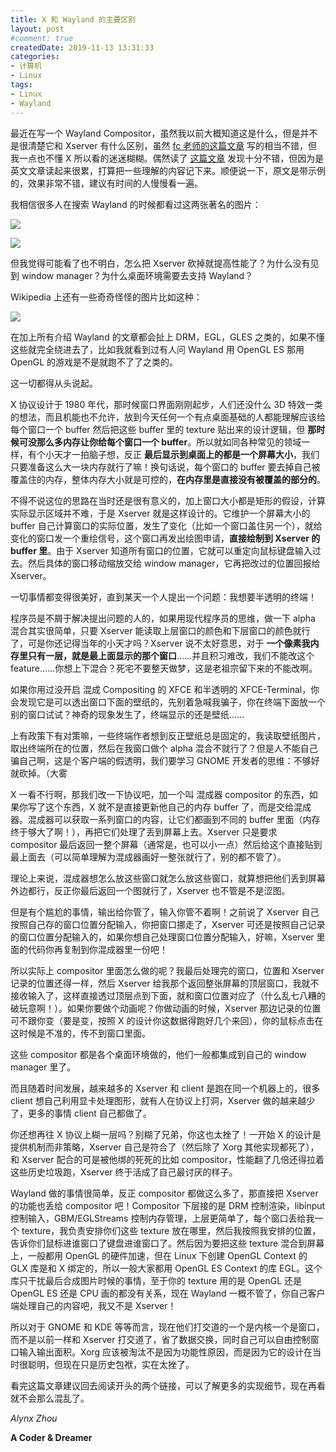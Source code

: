 ```yaml
---
title: X 和 Wayland 的主要区别
layout: post
#comment: true
createdDate: 2019-11-13 13:31:33
categories:
- 计算机
- Linux
tags:
- Linux
- Wayland
---
```

最近在写一个 Wayland Compositor，虽然我以前大概知道这是什么，但是并不是很清楚它和 Xserver 有什么区别，虽然 [fc 老师的这篇文章](https://farseerfc.me/compositor-in-X-and-compositext.html) 写的相当不错，但我一点也不懂 X 所以看的迷迷糊糊。偶然读了 [这篇文章](https://magcius.github.io/xplain/article/) 发现十分不错，但因为是英文文章读起来很累，打算把一些理解的内容记下来。顺便说一下，原文是带示例的，效果非常不错，建议有时间的人慢慢看一遍。

<!--more-->

我相信很多人在搜索 Wayland 的时候都看过这两张著名的图片：

![](https://wayland.freedesktop.org/x-architecture.png)

![](https://wayland.freedesktop.org/wayland-architecture.png)

但我觉得可能看了也不明白，怎么把 Xserver 砍掉就提高性能了？为什么没有见到 window manager？为什么桌面环境需要去支持 Wayland？

Wikipedia 上还有一些奇奇怪怪的图片比如这种：

![](https://upload.wikimedia.org/wikipedia/commons/c/c2/Linux_Graphics_Stack_2013.svg)

在加上所有介绍 Wayland 的文章都会扯上 DRM，EGL，GLES 之类的，如果不懂这些就完全绕进去了，比如我就看到过有人问 Wayland 用 OpenGL ES 那用 OpenGL 的游戏是不是就跑不了了之类的。

这一切都得从头说起。

X 协议设计于 1980 年代，那时候窗口界面刚刚起步，人们还没什么 3D 特效一类的想法，而且机能也不允许，放到今天任何一个有点桌面基础的人都能理解应该给每个窗口一个 buffer 然后把这些 buffer 里的 texture 贴出来的设计逻辑，但 **那时候可没那么多内存让你给每个窗口一个 buffer**。所以就如同各种常见的领域一样，有个小天才一拍脑子想，反正 **最后显示到桌面上的都是一个屏幕大小**，我们只要准备这么大一块内存就行了嘛！换句话说，每个窗口的 buffer 要去掉自己被覆盖住的内存，整体内存大小就是可控的，**在内存里是直接没有被覆盖的部分的**。

不得不说这位的思路在当时还是很有意义的，加上窗口大小都是矩形的假设，计算实际显示区域并不难，于是 Xserver 就是这样设计的。它维护一个屏幕大小的 buffer 自己计算窗口的实际位置，发生了变化（比如一个窗口盖住另一个），就给变化的窗口发一个重绘信号，这个窗口再发出绘图申请，**直接绘制到 Xserver 的 buffer 里**。由于 Xserver 知道所有窗口的位置，它就可以重定向鼠标键盘输入过去。然后具体的窗口移动缩放交给 window manager，它再把改过的位置回报给 Xserver。

一切事情都变得很美好，直到某天一个人提出一个问题：我想要半透明的终端！

程序员是不屑于解决提出问题的人的，如果用现代程序员的思维，做一下 alpha 混合其实很简单，只要 Xserver 能读取上层窗口的颜色和下层窗口的颜色就行了，可是你还记得当年的小天才吗？Xserver 说不太好意思，对于 **一个像素我内存里只有一层，就是最上面显示的那个窗口**……并且积习难改，我们不能改这个 feature……你想上下混合？死宅不要整天做梦，这是老祖宗留下来的不能改啊。

如果你用过没开启 混成 Compositing 的 XFCE 和半透明的 XFCE-Terminal，你会发现它是可以透出窗口下面的壁纸的，先别着急喊我骗子，你在终端下面放一个别的窗口试试？神奇的现象发生了，终端显示的还是壁纸……

上有政策下有对策嘛，一些终端作者想到反正壁纸总是固定的，我读取壁纸图片，取出终端所在的位置，然后在我窗口做个 alpha 混合不就行了？但是人不能自己骗自己啊，这是个客户端的假透明，我们要学习 GNOME 开发者的思维：不够好就砍掉。（大雾

X 一看不行啊，那我们改一下协议吧，加一个叫 混成器 compositor 的东西，如果你写了这个东西，X 就不是直接更新他自己的内存 buffer 了，而是交给混成器。混成器可以获取一系列窗口的内容，让它们都画到不同的 buffer 里面（内存终于够大了啊！），再把它们处理了丢到屏幕上去。Xserver 只是要求 compositor 最后返回一整个屏幕（通常是，也可以小一点）然后给这个直接贴到最上面去（可以简单理解为混成器画好一整张就行了，别的都不管了）。

理论上来说，混成器想怎么放这些窗口就怎么放这些窗口，就算想把他们丢到屏幕外边都行，反正你最后返回一个图就行了，Xserver 也不管是不是涩图。

但是有个尴尬的事情，输出给你管了，输入你管不着啊！之前说了 Xserver 自己按照自己存的窗口位置分配输入，你把窗口挪走了，Xserver 可还是按照自己记录的窗口位置分配输入的，如果你想自己处理窗口位置分配输入，好嘛，Xserver 里面的代码你再复制到你混成器里一份吧！

所以实际上 compositor 里面怎么做的呢？我最后处理完的窗口，位置和 Xserver 记录的位置还得一样，然后 Xserver 给我那个返回整张屏幕的顶层窗口，我就不接收输入了，这样直接透过顶层点到下面，就和窗口位置对应了（什么乱七八糟的破玩意啊！）。如果你要做个动画呢？你做动画的时候，Xserver 那边记录的位置可不跟你变（要是变，按照 X 的设计你这数据得跑好几个来回），你的鼠标点击在这时候是不准的，传不到窗口里面。

这些 compositor 都是各个桌面环境做的，他们一般都集成到自己的 window manager 里了。

而且随着时间发展，越来越多的 Xserver 和 client 是跑在同一个机器上的，很多 client 想自己利用显卡处理图形，就有人在协议上打洞，Xserver 做的越来越少了，更多的事情 client 自己都做了。

你还想再往 X 协议上糊一层吗？别糊了兄弟，你这也太挫了！一开始 X 的设计是提供机制而非策略，Xserver 自己是符合了（然后除了 Xorg 其他实现都死了），和 Xserver 配合的可是被他绑的死死的比如 compositor，性能翻了几倍还得拉着这些历史垃圾跑，Xserver 终于活成了自己最讨厌的样子。

Wayland 做的事情很简单，反正 compositor 都做这么多了，那直接把 Xserver 的功能也丢给 compositor 吧！Compositor 下层接的是 DRM 控制渲染，libinput 控制输入，GBM/EGLStreams 控制内存管理，上层更简单了，每个窗口丢给我一个 texture，我负责安排你们这些 texture 放在哪里，然后我按照我安排的位置，告诉你们鼠标进谁窗口了键盘进谁窗口了。然后因为要把这些 texture 混合到屏幕上，一般都用 OpenGL 的硬件加速，但在 Linux 下创建 OpenGL Context 的 GLX 库是和 X 绑定的，所以一般大家都用 OpenGL ES Context 的库 EGL。这个库只干扰最后合成图片时候的事情，至于你的 texture 用的是 OpenGL 还是 OpenGL ES 还是 CPU 画的都没有关系，现在 Wayland 一概不管了，你自己客户端处理自己的内容吧，我又不是 Xserver！

所以对于 GNOME 和 KDE 等等而言，现在他们打交道的一个是内核一个是窗口，而不是以前一样和 Xserver 打交道了，省了数据交换，同时自己可以自由控制窗口输入输出面积。Xorg 应该被淘汰不是因为功能性原因，而是因为它的设计在当时很聪明，但现在只是历史包袱，实在太挫了。

看完这篇文章建议回去阅读开头的两个链接，可以了解更多的实现细节，现在再看就不会那么混乱了。

*Alynx Zhou*

**A Coder & Dreamer**
